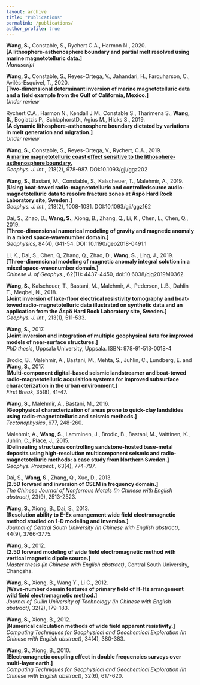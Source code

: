 ```yaml
---
layout: archive
title: "Publications" 
permalink: /publications/ 
author_profile: true
---
```


<b>Wang, S.</b>, Constable, S., Rychert C.A., Harmon N., 2020. <br> <b>[A lithosphere-asthenosphere boundary and partial melt resolved using marine magnetotelluric data.]</b> <br> <i>Manuscript</i> 

<b>Wang, S.</b>, Constable, S., Reyes-Ortega, V., Jahandari, H., Farquharson, C., Avilés-Esquivel, T., 2020. <br> <b>[Two-dimensional determinant inversion of marine magnetotelluric data and a field example from the Gulf of California, Mexico.]</b> <br>  <i>Under review</i>

Rychert C.A., Harmon N., Kendall J.M., Constable S., Tharimena S., <b>Wang, S.</b>, Bogiatzis P., SchlaphorstD., Agius M., Hicks S., 2019. <br> <b>[A dynamic lithosphere-asthenosphere boundary dictated by variations in melt generation and migration.]</b> <br>  <i>Under review</i> 

<b>Wang, S.</b>, Constable, S., Reyes-Ortega, V., Rychert, C.A., 2019. <br> <b>[A marine magnetotelluric coast effect sensitive to the lithosphere-asthenosphere boundary.](https://academic.oup.com/gji/article-abstract/218/2/978/5485642) </b> <br> <i>Geophys. J. Int.</i>, 218(2), 978-987. DOI:10.1093/gji/ggz202

<b>Wang, S.</b>, Bastani, M., Constable, S., Kalscheuer, T., Malehmir, A., 2019. <br> <b>[Using boat-towed radio-magnetotelluric and controlledsource audio-magnetotelluric data to resolve fracture zones at Äspö Hard Rock Laboratory site, Sweden.]</b> <br>  <i>Geophys. J. Int.</i>, 218(2), 1008-1031. DOI:10.1093/gji/ggz162

Dai, S., Zhao, D., <b>Wang, S.</b>, Xiong, B., Zhang, Q., Li, K., Chen, L., Chen, Q., 2019. <br> <b>[Three-dimensional numerical modeling of gravity and magnetic anomaly in a mixed space-wavenumber domain.]</b> <br>  <i>Geophysics</i>, 84(4), G41-54. DOI: 10.1190/geo2018-0491.1

Li, K., Dai, S., Chen, Q, Zhang, Q., Zhao, D., <b>Wang, S.</b>, Ling, J., 2019. <br> <b>[Three-dimensional modeling of magnetic anomaly integral solution in a mixed space-wavenumber domain.] </b> <br> <i>Chinese J. of Geophys.</i>, 62(11): 4437-4450, doi:10.6038/cjg2019M0362. 

<b>Wang, S.</b>, Kalscheuer, T., Bastani, M., Malehmir, A., Pedersen, L.B., Dahlin T., Meqbel, N., 2018. <br> <b>[Joint inversion of lake-floor electrical resistivity tomography and boat-towed radio-magnetotelluric data illustrated on synthetic data and an application from the Äspö Hard Rock Laboratory site, Sweden.]</b> <br>  <i>Geophys. J. Int.</i>, 213(1), 511-533.

<b>Wang, S.</b>, 2017. <br> <b>[Joint inversion and integration of multiple geophysical data for improved models of near-surface structures.]</b> <br>  <i>PhD thesis</i>, Uppsala University, Uppsala. ISBN: 978-91-513-0018-4 

Brodic, B., Malehmir, A., Bastani, M., Mehta, S., Juhlin, C., Lundberg, E. and <b>Wang, S.</b>, 2017. <br> <b>[Multi-component digital-based seismic landstreamer and boat-towed radio-magnetotelluric acquisition systems for improved subsurface characterization in the urban environment.] </b> <br> <i>First Break</i>, 35(8), 41-47.

<b>Wang, S.</b>, Malehmir, A., Bastani, M., 2016. <br> <b>[Geophysical characterization of areas prone to quick-clay landslides using radio-magnetotelluric and seismic methods.]</b> <br> <i>Tectonophysics</i>, 677, 248-260.

Malehmir, A., <b>Wang, S.</b>, Lamminen, J., Brodic, B., Bastani, M., Vaittinen, K., Juhlin, C., Place, J., 2015. <br> <b>[Delineating structures controlling sandstone-hosted base-metal deposits using high-resolution multicomponent seismic and radio-magnetotelluric methods: a case study from Northern Sweden.]</b> <br> <i>Geophys. Prospect.</i>, 63(4), 774-797.

Dai, S., <b>Wang, S.</b>, Zhang, Q., Xue, D., 2013. <br> <b>[2.5D forward and inversion of CSEM in frequency domain.] </b> <br> <i>The Chinese Journal of Nonferrous Metals (in Chinese with English abstract)</i>, 23(9), 2513-2523.

<b>Wang, S.</b>, Xiong, B., Dai, S., 2013. <br> <b>[Resolution ability to E-Ex arrangement wide field electromagnetic method studied on 1-D modeling and inversion.] </b> <br> <i>Journal of Central South University (in Chinese with English abstract)</i>, 44(9), 3766-3775.

<b>Wang, S.</b>, 2012. <br> <b>[2.5D forward modeling of wide field electromagnetic method with vertical magnetic dipole source.]</b> <br>  <i>Master thesis (in Chinese with English abstract)</i>, Central South University, Changsha.

<b>Wang, S.</b>, Xiong, B., Wang Y., Li C., 2012. <br> <b>[Wave-number domain features of primary field of H-Hz arrangement wild field electromagnetic method.] </b> <br> <i>Journal of Guilin University of Technology (in Chinese with English abstract)</i>, 32(2), 179-183.

<b>Wang, S.</b>, Xiong, B., 2012. <br> <b>[Numerical calculation methods of wide field apparent resistivity.] </b> <br> <i>Computing Techniques for Geophysical and Geochemical Exploration (in Chinese with English abstract)</i>, 34(4), 380-383.

<b>Wang, S.</b>, Xiong, B., 2010. <br> <b>[Electromagnetic coupling effect in double frequencies surveys over multi-layer earth.]</b> <br> <i>Computing Techniques for Geophysical and Geochemical Exploration (in Chinese with English abstract)</i>, 32(6), 617-620.

